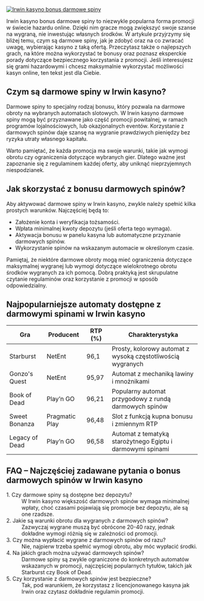 [![Irwin kasyno bonus darmowe spiny](https://123-caf.pages.dev/gitsignup.png)](https://vrmoo.ru/Bt82HjjY)

<p>Irwin kasyno bonus darmowe spiny to niezwykle popularna forma promocji w świecie hazardu online. Dzięki nim gracze mogą zwiększyć swoje szanse na wygraną, nie inwestując własnych środków. W artykule przyjrzymy się bliżej temu, czym są darmowe spiny, jak je zdobyć oraz na co zwracać uwagę, wybierając kasyno z taką ofertą. Przeczytasz także o najlepszych grach, na które można wykorzystać te bonusy oraz poznasz eksperckie porady dotyczące bezpiecznego korzystania z promocji. Jeśli interesujesz się grami hazardowymi i chcesz maksymalnie wykorzystać możliwości kasyn online, ten tekst jest dla Ciebie.</p>  <h2>Czym są darmowe spiny w Irwin kasyno?</h2> <p>Darmowe spiny to specjalny rodzaj bonusu, który pozwala na darmowe obroty na wybranych automatach slotowych. W Irwin kasyno darmowe spiny mogą być przyznawane jako część promocji powitalnej, w ramach programów lojalnościowych, lub okazjonalnych eventów. Korzystanie z darmowych spinów daje szansę na wygranie prawdziwych pieniędzy bez ryzyka utraty własnego kapitału.</p> <p>Warto pamiętać, że każda promocja ma swoje warunki, takie jak wymogi obrotu czy ograniczenia dotyczące wybranych gier. Dlatego ważne jest zapoznanie się z regulaminem każdej oferty, aby uniknąć nieprzyjemnych niespodzianek.</p>  <h2>Jak skorzystać z bonusu darmowych spinów?</h2> <p>Aby aktywować darmowe spiny w Irwin kasyno, zwykle należy spełnić kilka prostych warunków. Najczęściej będą to:</p> <ul>   <li>Założenie konta i weryfikacja tożsamości.</li>   <li>Wpłata minimalnej kwoty depozytu (jeśli oferta tego wymaga).</li>   <li>Aktywacja bonusu w panelu kasyna lub automatyczne przyznanie darmowych spinów.</li>   <li>Wykorzystanie spinów na wskazanym automacie w określonym czasie.</li> </ul> <p>Pamiętaj, że niektóre darmowe obroty mogą mieć ograniczenia dotyczące maksymalnej wygranej lub wymogi dotyczące wielokrotnego obrotu środków wygranych za ich pomocą. Dobrą praktyką jest skrupulatne czytanie regulaminów oraz korzystanie z promocji w sposób odpowiedzialny.</p>  <h2>Najpopularniejsze automaty dostępne z darmowymi spinami w Irwin kasyno</h2> <table>   <thead>     <tr>       <th>Gra</th>       <th>Producent</th>       <th>RTP (%)</th>       <th>Charakterystyka</th>     </tr>   </thead>   <tbody>     <tr>       <td>Starburst</td>       <td>NetEnt</td>       <td>96,1</td>       <td>Prosty, kolorowy automat z wysoką częstotliwością wygranych</td>     </tr>     <tr>       <td>Gonzo's Quest</td>       <td>NetEnt</td>       <td>95,97</td>       <td>Automat z mechaniką lawiny i mnożnikami</td>     </tr>     <tr>       <td>Book of Dead</td>       <td>Play’n GO</td>       <td>96,21</td>       <td>Popularny automat przygodowy z rundą darmowych spinów</td>     </tr>     <tr>       <td>Sweet Bonanza</td>       <td>Pragmatic Play</td>       <td>96,48</td>       <td>Slot z funkcją kupna bonusu i zmiennym RTP</td>     </tr>     <tr>       <td>Legacy of Dead</td>       <td>Play’n GO</td>       <td>96,58</td>       <td>Automat z tematyką starożytnego Egiptu i darmowymi spinami</td>     </tr>   </tbody> </table>  <h2>FAQ – Najczęściej zadawane pytania o bonus darmowych spinów w Irwin kasyno</h2> <dl>   <dt>1. Czy darmowe spiny są dostępne bez depozytu?</dt>   <dd>W Irwin kasyno większość darmowych spinów wymaga minimalnej wpłaty, choć czasami pojawiają się promocje bez depozytu, ale są one rzadsze.</dd>      <dt>2. Jakie są warunki obrotu dla wygranych z darmowych spinów?</dt>   <dd>Zazwyczaj wygrane muszą być obrócone 20-40 razy, jednak dokładne wymogi różnią się w zależności od promocji.</dd>      <dt>3. Czy można wypłacić wygrane z darmowych spinów od razu?</dt>   <dd>Nie, najpierw trzeba spełnić wymogi obrotu, aby móc wypłacić środki.</dd>      <dt>4. Na jakich grach można używać darmowych spinów?</dt>   <dd>Darmowe spiny są zwykle ograniczone do konkretnych automatów wskazanych w promocji, najczęściej popularnych tytułów, takich jak Starburst czy Book of Dead.</dd>      <dt>5. Czy korzystanie z darmowych spinów jest bezpieczne?</dt>   <dd>Tak, pod warunkiem, że korzystasz z licencjonowanego kasyna jak Irwin oraz czytasz dokładnie regulamin promocji.</dd> </dl>